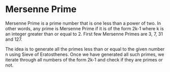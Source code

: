 # Mersenne Prime
Mersenne Prime is a prime number that is one less than a power of two. In other words, any prime is Mersenne Prime if it is of the form 2k-1 where k is an integer greater than or equal to 2. First few Mersenne Primes are 3, 7, 31 and 127.

The idea is to generate all the primes less than or equal to the given number n using Sieve of Eratosthenes. Once we have generated all such primes, we iterate through all numbers of the form 2k-1 and check if they are primes or not.


